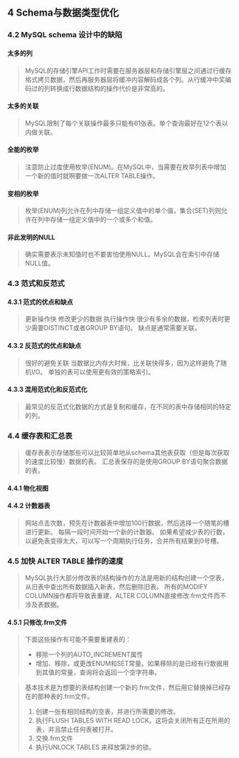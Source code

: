 ## 4 Schema与数据类型优化
### 4.2 MySQL schema 设计中的缺陷

#### 太多的列
> MySQL的存储引擎API工作时需要在服务器层和存储引擎层之间通过行缓存格式拷贝数据，然后再服务器层将缓冲内容解码成各个列。从行缓冲中奖编码过的列转换成行数据结构的操作代价是非常高的。

#### 太多的关联
> MySQL限制了每个关联操作最多只能有61张表。单个查询最好在12个表以内做关联。

#### 全能的枚举
> 注意防止过度使用枚举(ENUM)。在MySQL中，当需要在枚举列表中增加一个新的值时就啊要做一次ALTER TABLE操作。

#### 变相的枚举
> 枚举(ENUM)列允许在列中存储一组定义值中的单个值，集合(SET)列则允许在列中存储一组定义值中的一个或多个和值。

#### 非此发明的NULL
> 确实需要表示未知值时也不要害怕使用NULL。MySQL会在索引中存储NULL值。

### 4.3 范式和反范式

#### 4.3.1 范式的优点和缺点

> 更新操作快
> 修改更少的数据
> 执行操作快
> 很少有多余的数据，检索列表时更少需要DISTINCT或者GROUP BY语句。
> 缺点是通常需要关联。

#### 4.3.2 反范式的优点和缺点

> 很好的避免关联
> 当数据比内存大时候，比关联快得多，因为这样避免了随机I/O。
> 单独的表可以使用更有效的策略索引。

#### 4.3.3 混用范式化和反范式化

> 最常见的反范式化数据的方式是复制和缓存，在不同的表中存储相同的特定的列。

### 4.4 缓存表和汇总表

> 缓存表表示存储那些可以比较简单地从schema其他表获取（但是每次获取的速度比较慢）数据的表。
> 汇总表保存的是使用GROUP BY语句聚合数据的表。

#### 4.4.1 物化视图

#### 4.4.2 计数器表
> 网站点击次数，预先在计数器表中增加100行数据，然后选择一个随笔的槽进行更新。
> 每隔一段时间开始一个新的计数器。
> 如果希望减少表的行数，以避免表变得太大，可以写一个周期执行任务，合并所有结果到0号槽。

### 4.5 加快 ALTER TABLE 操作的速度
> MySQL执行大部分修改表的结构操作的方法是用新的结构创建一个空表，从旧表中查出所有数据插入新表，然后删除旧表。
> 所有的MODIFY COLUMN操作都将导致表重建，ALTER COLUMN直接修改.frm文件而不涉及表数据。

#### 4.5.1 只修改.frm文件
> 下面这些操作有可能不需要重建表的：
> * 移除一个列的AUTO_INCREMENT属性
> * 增加、移除，或更改ENUM和SET常量。如果移除的是已经有行数据用到其值的常量，查询将会返回一个空字符串。

> 基本技术是为想要的表结构创建一个新的.frm文件，然后用它替换掉已经存在的那种表的.frm文件。
> 1. 创建一张有相同结构的空表，并进行所需要的修改。
> 2. 执行FLUSH TABLES WITH READ LOCK。这将会关闭所有正在所用的表，并且禁止任何表被打开。
> 3. 交换.frm文件
> 4. 执行UNLOCK TABLES 来释放第2步的锁。
